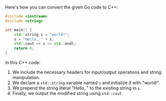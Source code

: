 Here's how you can convert the given Go code to C++:

```cpp
#include <iostream>
#include <string>

int main() {
    std::string s = "world!";
    s = "Hello, " + s;
    std::cout << s << std::endl;
    return 0;
}
```

In this C++ code:
1. We include the necessary headers for input/output operations and string manipulation.
2. We declare a `std::string` variable named `s` and initialize it with "world!".
3. We prepend the string literal "Hello, " to the existing string in `s`.
4. Finally, we output the modified string using `std::cout`.
